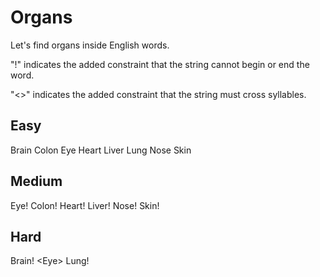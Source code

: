 # Organs
Let's find organs inside English words.

"!" indicates the added constraint that the string cannot begin or end the word.

"<>" indicates the added constraint that the string must cross syllables.

## Easy
Brain   Colon   Eye   Heart   Liver   Lung   Nose   Skin

## Medium
Eye!   Colon!   Heart!   Liver!   Nose!   Skin!

## Hard
Brain!   \<Eye>    Lung!
